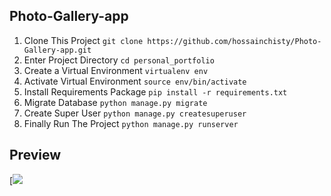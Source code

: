 ## Photo-Gallery-app
1. Clone This Project `git clone https://github.com/hossainchisty/Photo-Gallery-app.git`
2. Enter Project Directory `cd personal_portfolio`
3. Create a Virtual Environment `virtualenv env`
4. Activate Virtual Environment `source env/bin/activate`
5. Install Requirements Package `pip install -r requirements.txt`
6. Migrate Database `python manage.py migrate`
7. Create Super User `python manage.py createsuperuser`
8. Finally Run The Project `python manage.py runserver`

## Preview
[![]("https://github.com/hossainchisty/Photo-Gallery-app/blob/master/GalleryProject/FinalDemo.png")
